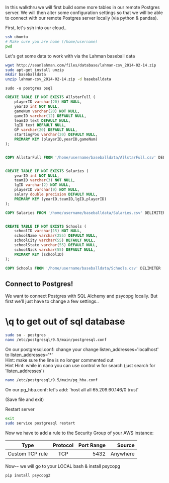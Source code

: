 
In this walkthru we will first build some more 
tables in our remote Postgres server.  We will 
then alter some configuration settings so that
we will be able to connect with our remote Postgres server locally (via python & pandas).

First, let's ssh into our cloud.. 

```bash
ssh ubuntu 
# Make sure you are home (/home/username)
pwd

```
Let's get some data to work with via the Lahman baseball data


```bash
wget http://seanlahman.com/files/database/lahman-csv_2014-02-14.zip
sudo apt-get install unzip
mkdir baseballdata
unzip lahman-csv_2014-02-14.zip -d baseballdata
```

```sudo -u postgres psql```

```sql
CREATE TABLE IF NOT EXISTS AllstarFull (
	playerID varchar(20) NOT NULL,
	yearID int NOT NULL,
	gameNum varchar(20) NOT NULL,
	gameID varchar(12) DEFAULT NULL,
	teamID text DEFAULT NULL,
	lgID text DEFAULT NULL,
	GP varchar(20) DEFAULT NULL,
	startingPos varchar(20) DEFAULT NULL,
	PRIMARY KEY (playerID,yearID,gameNum)
);


COPY AllstarFull FROM '/home/username/baseballdata/AllstarFull.csv' DELIMITER ',' CSV HEADER;


CREATE TABLE IF NOT EXISTS Salaries (
	yearID int NOT NULL,
	teamID varchar(3) NOT NULL,
	lgID varchar(2) NOT NULL,
	playerID varchar(9) NOT NULL,
	salary double precision DEFAULT NULL,
	PRIMARY KEY (yearID,teamID,lgID,playerID)
);

COPY Salaries FROM '/home/username/baseballdata/Salaries.csv' DELIMITER ',' CSV HEADER;


CREATE TABLE IF NOT EXISTS Schools (
	schoolID varchar(15) NOT NULL,
	schoolName varchar(255) DEFAULT NULL,
	schoolCity varchar(55) DEFAULT NULL,
	schoolState varchar(55) DEFAULT NULL,
	schoolNick varchar(55) DEFAULT NULL,
	PRIMARY KEY (schoolID)
);

COPY Schools FROM '/home/username/baseballdata/Schools.csv' DELIMITER ',' CSV HEADER;
```

## Connect to Postgres! 

 We want to connect Postgres with SQL Alchemy and psycopg locally.  But first we'll just have to change a few settings.. 

 # \q to get out of sql database 

```bash
sudo su - postgres
nano /etc/postgresql/9.5/main/postgresql.conf
```

On our postgresql.conf: change your
change listen_addresses='localhost' to listen_addresses='*'   
Hint: make sure the line is no longer commented out   
Hint Hint: while in nano you can use control w for search (just search for 'listen_addresses')    

```bash
nano /etc/postgresql/9.5/main/pg_hba.conf
```

On our pg_hba.conf: let's add:
'host    all      all      65.209.60.146/0     trust'

(Save file and exit)

Restart server

```bash
exit
sudo service postgresql restart
```

Now we have to add a rule to the Security 
Group of your AWS instance: 

 
| Type        | Protocol           | Port Range  | Source |
| ------------- |:-------------:| -----:| -----:|
| Custom TCP rule     | TCP | 5432 |Anywhere |


Now-- we will go to your LOCAL bash & install psycopg


```bash
pip install psycopg2
```
